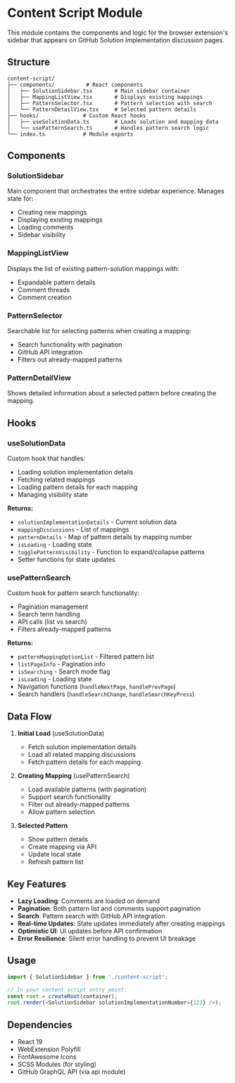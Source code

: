 # Content Script Module

This module contains the components and logic for the browser extension's sidebar that appears on GitHub Solution Implementation discussion pages.

## Structure

```
content-script/
├── components/          # React components
│   ├── SolutionSidebar.tsx       # Main sidebar container
│   ├── MappingListView.tsx       # Displays existing mappings
│   ├── PatternSelector.tsx       # Pattern selection with search
│   └── PatternDetailView.tsx     # Selected pattern details
├── hooks/              # Custom React hooks
│   ├── useSolutionData.ts        # Loads solution and mapping data
│   └── usePatternSearch.ts       # Handles pattern search logic
└── index.ts            # Module exports
```

## Components

### SolutionSidebar
Main component that orchestrates the entire sidebar experience. Manages state for:
- Creating new mappings
- Displaying existing mappings
- Loading comments
- Sidebar visibility

### MappingListView
Displays the list of existing pattern-solution mappings with:
- Expandable pattern details
- Comment threads
- Comment creation

### PatternSelector
Searchable list for selecting patterns when creating a mapping:
- Search functionality with pagination
- GitHub API integration
- Filters out already-mapped patterns

### PatternDetailView
Shows detailed information about a selected pattern before creating the mapping.

## Hooks

### useSolutionData
Custom hook that handles:
- Loading solution implementation details
- Fetching related mappings
- Loading pattern details for each mapping
- Managing visibility state

**Returns:**
- `solutionImplementationDetails` - Current solution data
- `mappingDiscussions` - List of mappings
- `patternDetails` - Map of pattern details by mapping number
- `isLoading` - Loading state
- `togglePatternVisibility` - Function to expand/collapse patterns
- Setter functions for state updates

### usePatternSearch
Custom hook for pattern search functionality:
- Pagination management
- Search term handling
- API calls (list vs search)
- Filters already-mapped patterns

**Returns:**
- `patternMappingOptionList` - Filtered pattern list
- `listPageInfo` - Pagination info
- `isSearching` - Search mode flag
- `isLoading` - Loading state
- Navigation functions (`handleNextPage`, `handlePrevPage`)
- Search handlers (`handleSearchChange`, `handleSearchKeyPress`)

## Data Flow

1. **Initial Load** (useSolutionData)
   - Fetch solution implementation details
   - Load all related mapping discussions
   - Fetch pattern details for each mapping

2. **Creating Mapping** (usePatternSearch)
   - Load available patterns (with pagination)
   - Support search functionality
   - Filter out already-mapped patterns
   - Allow pattern selection

3. **Selected Pattern**
   - Show pattern details
   - Create mapping via API
   - Update local state
   - Refresh pattern list

## Key Features

- **Lazy Loading**: Comments are loaded on demand
- **Pagination**: Both pattern list and comments support pagination
- **Search**: Pattern search with GitHub API integration
- **Real-time Updates**: State updates immediately after creating mappings
- **Optimistic UI**: UI updates before API confirmation
- **Error Resilience**: Silent error handling to prevent UI breakage

## Usage

```typescript
import { SolutionSidebar } from './content-script';

// In your content script entry point:
const root = createRoot(container);
root.render(<SolutionSidebar solutionImplementationNumber={123} />);
```

## Dependencies

- React 19
- WebExtension Polyfill
- FontAwesome Icons
- SCSS Modules (for styling)
- GitHub GraphQL API (via api module)
